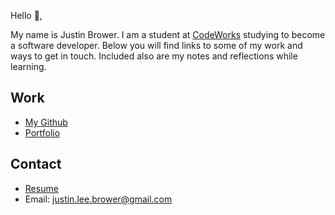 Hello 👋, 

My name is Justin Brower. I am a student at [CodeWorks](https://boisecodeworks.com) studying to become a software developer. Below you will find links to some of my work and ways to get in touch. Included also are my notes and reflections while learning. 

## Work

  + [My Github](https://github.com/JustinBrower)
  + [Portfolio](https://JustinBrower.github.io/)

## Contact

  + [Resume](https://JustinBrower.github.io/resume)
  + Email: justin.lee.brower@gmail.com
  
